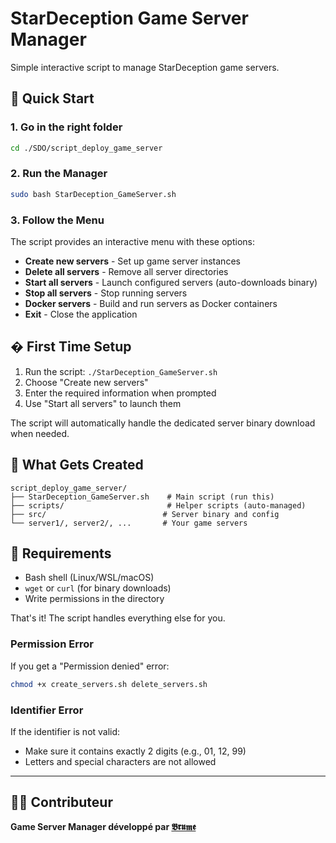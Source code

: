# StarDeception Game Server Manager

Simple interactive script to manage StarDeception game servers.

## 🚀 Quick Start

### 1. Go in the right folder
```bash
cd ./SDO/script_deploy_game_server
```

### 2. Run the Manager
```bash
sudo bash StarDeception_GameServer.sh
```

### 3. Follow the Menu
The script provides an interactive menu with these options:
- **Create new servers** - Set up game server instances
- **Delete all servers** - Remove all server directories
- **Start all servers** - Launch configured servers (auto-downloads binary)
- **Stop all servers** - Stop running servers
- **Docker servers** - Build and run servers as Docker containers
- **Exit** - Close the application

## � First Time Setup

1. Run the script: `./StarDeception_GameServer.sh`
2. Choose "Create new servers"
3. Enter the required information when prompted
4. Use "Start all servers" to launch them

The script will automatically handle the dedicated server binary download when needed.

## 📁 What Gets Created

```
script_deploy_game_server/
├── StarDeception_GameServer.sh    # Main script (run this)
├── scripts/                       # Helper scripts (auto-managed)
├── src/                          # Server binary and config
└── server1/, server2/, ...       # Your game servers
```

## 🔧 Requirements

- Bash shell (Linux/WSL/macOS)
- `wget` or `curl` (for binary downloads)
- Write permissions in the directory

That's it! The script handles everything else for you.

### Permission Error
If you get a "Permission denied" error:
```bash
chmod +x create_servers.sh delete_servers.sh
```

### Identifier Error
If the identifier is not valid:
- Make sure it contains exactly 2 digits (e.g., 01, 12, 99)
- Letters and special characters are not allowed

---

## 👨‍💻 Contributeur

**Game Server Manager développé par [𝕭𝖗𝖚𝖒𝖊](https://noasecond.com)**
